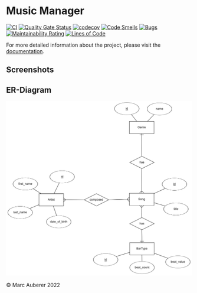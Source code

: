 # Music Manager
[![CI](https://github.com/marcauberer/ase-project/actions/workflows/ci.yml/badge.svg)](https://github.com/marcauberer/ase-project/actions/workflows/ci.yml)
[![Quality Gate Status](https://sonarcloud.io/api/project_badges/measure?project=marcauberer_music-manager&metric=alert_status)](https://sonarcloud.io/summary/new_code?id=marcauberer_music-manager)
[![codecov](https://codecov.io/gh/marcauberer/music-manager/branch/main/graph/badge.svg?token=M52V3B7D0D)](https://codecov.io/gh/marcauberer/music-manager)
[![Code Smells](https://sonarcloud.io/api/project_badges/measure?project=marcauberer_music-manager&metric=code_smells)](https://sonarcloud.io/summary/new_code?id=marcauberer_music-manager)
[![Bugs](https://sonarcloud.io/api/project_badges/measure?project=marcauberer_music-manager&metric=bugs)](https://sonarcloud.io/summary/new_code?id=marcauberer_music-manager)
[![Maintainability Rating](https://sonarcloud.io/api/project_badges/measure?project=marcauberer_music-manager&metric=sqale_rating)](https://sonarcloud.io/summary/new_code?id=marcauberer_music-manager)
[![Lines of Code](https://sonarcloud.io/api/project_badges/measure?project=marcauberer_music-manager&metric=ncloc)](https://sonarcloud.io/summary/new_code?id=marcauberer_music-manager)

For more detailed information about the project, please visit the [documentation](./documentation.md).

## Screenshots

## ER-Diagram
![ER diagram](media/er-diagram.png "ER diagram")

© Marc Auberer 2022